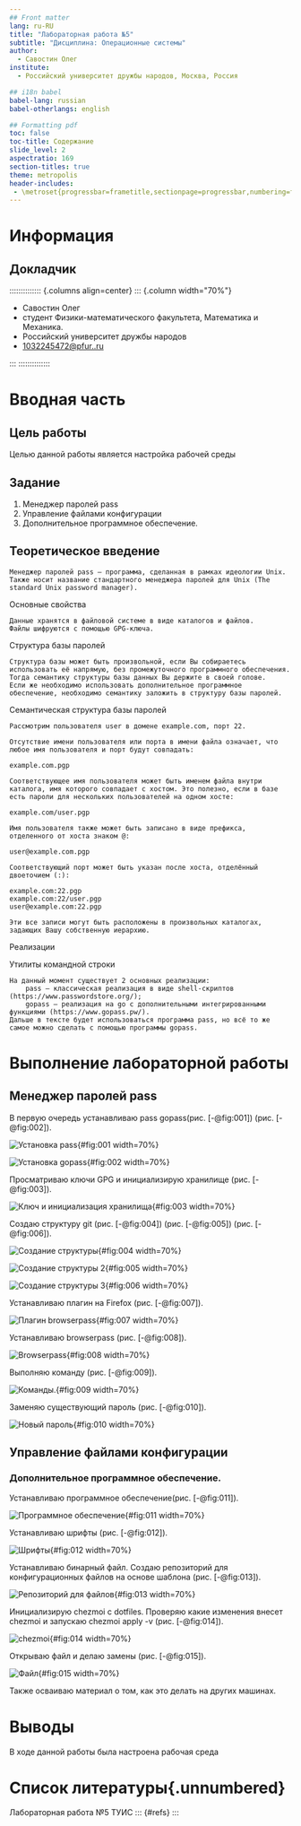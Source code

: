 ```yaml
---
## Front matter
lang: ru-RU
title: "Лабораторная работа №5"
subtitle: "Дисциплина: Операционные системы"
author: 
  - Савостин Олег
institute:
  - Российский университет дружбы народов, Москва, Россия

## i18n babel
babel-lang: russian
babel-otherlangs: english

## Formatting pdf
toc: false
toc-title: Содержание
slide_level: 2
aspectratio: 169
section-titles: true
theme: metropolis
header-includes:
 - \metroset{progressbar=frametitle,sectionpage=progressbar,numbering=fraction}
---
```


# Информация

## Докладчик

:::::::::::::: {.columns align=center}
::: {.column width="70%"}

  * Савостин Олег
  * студент Физики-математического факультета, Математика и Механика.
  * Российский университет дружбы народов
  * [1032245472@pfur..ru](mailto:1032245472@pfur.ru)

:::
::::::::::::::


# Вводная часть

## Цель работы

Целью данной работы является настройка рабочей среды

## Задание

1. Менеджер паролей pass
2. Управление файлами конфигурации
3. Дополнительное программное обеспечение.

## Теоретическое введение


    Менеджер паролей pass — программа, сделанная в рамках идеологии Unix.
    Также носит название стандартного менеджера паролей для Unix (The standard Unix password manager).

Основные свойства

    Данные хранятся в файловой системе в виде каталогов и файлов.
    Файлы шифруются с помощью GPG-ключа.

Структура базы паролей

    Структура базы может быть произвольной, если Вы собираетесь использовать её напрямую, без промежуточного программного обеспечения. Тогда семантику структуры базы данных Вы держите в своей голове.
    Если же необходимо использовать дополнительное программное обеспечение, необходимо семантику заложить в структуру базы паролей.

Семантическая структура базы паролей

    Рассмотрим пользователя user в домене example.com, порт 22.

    Отсутствие имени пользователя или порта в имени файла означает, что любое имя пользователя и порт будут совпадать:

    example.com.pgp

    Соответствующее имя пользователя может быть именем файла внутри каталога, имя которого совпадает с хостом. Это полезно, если в базе есть пароли для нескольких пользователей на одном хосте:

    example.com/user.pgp

    Имя пользователя также может быть записано в виде префикса, отделенного от хоста знаком @:

    user@example.com.pgp

    Соответствующий порт может быть указан после хоста, отделённый двоеточием (:):

    example.com:22.pgp
    example.com:22/user.pgp
    user@example.com:22.pgp

    Эти все записи могут быть расположены в произвольных каталогах, задающих Вашу собственную иерархию.

Реализации

Утилиты командной строки

    На данный момент существует 2 основных реализации:
        pass — классическая реализация в виде shell-скриптов (https://www.passwordstore.org/);
        gopass — реализация на go с дополнительными интегрированными функциями (https://www.gopass.pw/).
    Дальше в тексте будет использоваться программа pass, но всё то же самое можно сделать с помощью программы gopass.


# Выполнение лабораторной работы

## Менеджер паролей pass

В первую очередь устанавливаю pass gopass(рис. [-@fig:001]) (рис. [-@fig:002]).

![Установка pass](image/1.png){#fig:001 width=70%}

![Установка gopass](image/2.png){#fig:002 width=70%}

Просматриваю ключи GPG и инициализирую хранилище (рис. [-@fig:003]).

![Ключ и инициализация хранилища](image/4.png){#fig:003 width=70%}

Создаю структуру git (рис. [-@fig:004]) (рис. [-@fig:005]) (рис. [-@fig:006]).

![Создание структуры](image/5.png){#fig:004 width=70%}

![Создание структуры 2](image/6.png){#fig:005 width=70%}

![Создание структуры 3](image/7.png){#fig:006 width=70%}

Устанавливаю плагин на Firefox (рис. [-@fig:007]).

![Плагин browserpass](image/8.png){#fig:007 width=70%}

Устанавливаю browserpass (рис. [-@fig:008]).

![Browserpass](image/9.png){#fig:008 width=70%}

Выполняю команду (рис. [-@fig:009]).

![Команды.](image/10.png){#fig:009 width=70%}

Заменяю существующий пароль (рис. [-@fig:010]).

![Новый пароль](image/12.png){#fig:010 width=70%}

## Управление файлами конфигурации

### Дополнительное программное обеспечение.

Устанавливаю программное обеспечение(рис. [-@fig:011]).

![Программное обеспечение](image/13.png){#fig:011 width=70%}

Устанавливаю шрифты (рис. [-@fig:012]).

![Шрифты](image/15.png){#fig:012 width=70%}

Устанавливаю бинарный файл. Создаю репозиторий для конфигурационных файлов на основе шаблона (рис. [-@fig:013]).

![Репозиторий для файлов](image/18.png){#fig:013 width=70%}

Инициализирую chezmoi c dotfiles. Проверяю какие изменения внесет chezmoi и запускаю chezmoi apply -v (рис. [-@fig:014]).

![chezmoi](image/21.png){#fig:014 width=70%}

Открываю файл и делаю замены (рис. [-@fig:015]).

![Файл](image/19.png){#fig:015 width=70%}

Также осваиваю материал о том, как это делать на других машинах.


# Выводы

В ходе данной работы была настроена рабочая среда

# Список литературы{.unnumbered}


Лабораторная работа №5 ТУИС
::: {#refs}
:::

